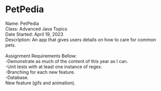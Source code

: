 # PetPedia
Name: PetPedia\
Class: Advanced Java Topics\
Date Started: April 19, 2023\
Description: An app that gives users details on how to care for common pets.\
\
Assignment Requirements Bellow:\
-Demonstrate as much of the content of this year as I can.\
-Unit tests with at least one instance of regex.\
-Branching for each new feature.\
-Database.\
New feature (gifs and animation).
